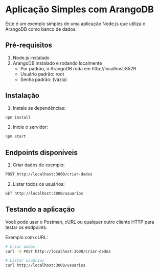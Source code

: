 # Aplicação Simples com ArangoDB

Este é um exemplo simples de uma aplicação Node.js que utiliza o ArangoDB como banco de dados.

## Pré-requisitos

1. Node.js instalado
2. ArangoDB instalado e rodando localmente
   - Por padrão, o ArangoDB roda em http://localhost:8529
   - Usuário padrão: root
   - Senha padrão: (vazia)

## Instalação

1. Instale as dependências:
```bash
npm install
```

2. Inicie o servidor:
```bash
npm start
```

## Endpoints disponíveis

1. Criar dados de exemplo:
```bash
POST http://localhost:3000/criar-dados
```

2. Listar todos os usuários:
```bash
GET http://localhost:3000/usuarios
```

## Testando a aplicação

Você pode usar o Postman, cURL ou qualquer outro cliente HTTP para testar os endpoints.

Exemplo com cURL:

```bash
# Criar dados
curl -X POST http://localhost:3000/criar-dados

# Listar usuários
curl http://localhost:3000/usuarios
``` 